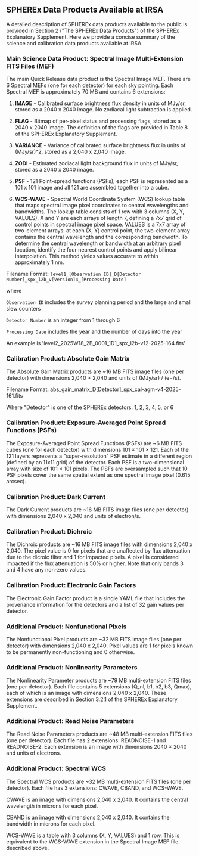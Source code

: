 ## SPHEREx Data Products Available at IRSA

A detailed description of SPHEREx data products available to the public is provided in Section 2 ("The SPHEREx Data Products") of the SPHEREx Explanatory Supplement. Here we provide a concise summary of the science and calibration data products available at IRSA.

### Main Science Data Product: Spectral Image Multi-Extension FITS Files (MEF)

The main Quick Release data product is the Spectral Image MEF. There are 6 Spectral MEFs (one for each detector) for each sky pointing. Each Spectral MEF is approximately 70 MB and contains 6 extensions:

1. **IMAGE** - Calibrated surface brightness flux density in units of MJy/sr, stored as a 2040 x 2040 image. No zodiacal light subtraction is applied.

2. **FLAG** - Bitmap of per-pixel status and processing flags, stored as a 2040 x 2040 image. The definition of the flags are provided in Table 8 of the SPHEREx Explanatory Supplement.

3. **VARIANCE** - Variance of calibrated surface brightness flux in units of (MJy/sr)^2, stored as a 2,040 x 2,040 image.

4. **ZODI** - Estimated zodiacal light background flux in units of MJy/sr, stored as a 2040 x 2040 image.

5. **PSF** - 121 Point-spread functions (PSFs); each PSF is represented as a 101 x 101 image and all 121 are assembled together into a cube.

6. **WCS-WAVE** - Spectral World Coordinate System (WCS) lookup table that maps spectral image pixel coordinates to central wavelengths and bandwidths. The lookup table consists of 1 row with 3 columns (X, Y, VALUES). X and Y are each arrays of length 7, defining a 7x7 grid of control points in spectral image pixel space. VALUES is a 7x7 array of two-element arrays: at each (X, Y) control point, the two-element array contains the central wavelength and the corresponding bandwidth. To determine the central wavelength or bandwidth at an arbitrary pixel location, identify the four nearest control points and apply bilinear interpolation. This method yields values accurate to within approximately 1 nm.


Filename Format:
`level1_[Observation ID]_D[Detector Number]_spx_l2b_v[Version]4_[Processing Date]`

where 

`Observation ID` includes the survey planning period and the large and small slew counters

`Detector Number` is an integer from 1 through 6

`Processing Date` includes the year and the number of days into the year

An example is 'level2_2025W18_2B_0001_1D1_spx_l2b-v12-2025-164.fits'


### Calibration Product: Absolute Gain Matrix

The Absolute Gain Matrix products are ~16 MB FITS image files (one per detector) with dimensions 2,040 × 2,040 and units of (MJy/sr) / (e−/s).

Filename Format:
abs_gain_matrix_D[Detector]_spx_cal-agm-v4-2025-161.fits

  Where "Detector" is one of the SPHEREx detectors: 1, 2, 3, 4, 5, or 6

### Calibration Product: Exposure-Averaged Point Spread Functions (PSFs)

The Exposure-Averaged Point Spread Functions (PSFs) are ~6 MB FITS cubes (one for each detector) with dimensions 101 × 101 × 121. Each of the 121 layers represents a "super-resolution" PSF estimate in a different region (defined by an 11x11 grid) of the detector. Each PSF is a two-dimensional array with size of 101 × 101 pixels. The PSFs are oversampled such that 10 PSF pixels cover the same spatial extent as one spectral image pixel (0.615 arcsec).


### Calibration Product: Dark Current

The Dark Current products are ~16 MB FITS image files (one per detector) with dimensions 2,040 x 2,040 and units of electron/s.

### Calibration Product: Dichroic

The Dichroic products are ~16 MB FITS image files with dimensions 2,040 x 2,040. The pixel value is 0 for pixels that are unaffected by flux attenuation due to the dicroic filter and 1 for impacted pixels. A pixel is considered impacted if the flux attenuation is 50% or higher. Note that only bands 3 and 4 have any non-zero values.

### Calibration Product: Electronic Gain Factors

The Electronic Gain Factor product is a single YAML file that includes the provenance information for the detectors and a list of 32 gain values per detector.

### Additional Product: Nonfunctional Pixels

The Nonfunctional Pixel products are ~32 MB FITS image files (one per detector) with dimensions 2,040 x 2,040. Pixel values are 1 for pixels known to be permanently non-functioning and 0 otherwise.

### Additional Product: Nonlinearity Parameters

The Nonlinearity Parameter products are ~79 MB multi-extension FITS files (one per detector). Each file contains 5 extensions (Q_nl, b1, b2, b3, Qmax), each of which is an image with dimensions 2,040 x 2,040. These extensions are described in Section 3.2.1 of the SPHEREx Explanatory Supplement.

### Additional Product: Read Noise Parameters

The Read Noise Parameters products are ~48 MB multi-extension FITS files (one per detector). Each file has 2 extensions: READNOISE-1 and READNOISE-2. Each extension is an image with dimensions 2040 × 2040 and units of electrons.

### Additional Product: Spectral WCS

The Spectral WCS products are ~32 MB multi-extension FITS files (one per detector). Each file has 3 extensions: CWAVE, CBAND, and WCS-WAVE. 

CWAVE is an image with dimensions 2,040 x 2,040. It contains the central wavelength in microns for each pixel.

CBAND is an image with dimensions 2,040 x 2,040. It contains the bandwidth in microns for each pixel.

WCS-WAVE is a table with 3 columns (X, Y, VALUES) and 1 row. This is equivalent to the WCS-WAVE extension in the Spectral Image MEF file described above.
